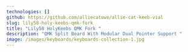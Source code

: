 ```yaml
---
technologies: []
github: https://github.com/alliecatowo/allie-cat-keeb-vial
slug: lily58-holy-keebs-qmk-fork
title: "Lily58 HolyKeebs QMK Fork "
description: "QMK Split Board With Modular Dual Pointer Support "
image: /images/keyboards/keyboards-collection-1.jpg
---
```


#
